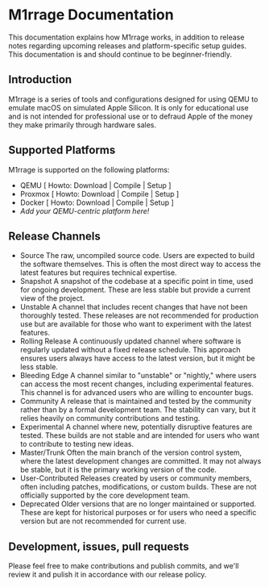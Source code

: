 # M1rrage Documentation
This documentation explains how M1rrage works, in addition to release notes regarding upcoming releases and platform-specific setup guides. This documentation is and should continue to be beginner-friendly.
## Introduction
M1rrage is a series of tools and configurations designed for using QEMU to emulate macOS on simulated Apple Silicon. It is only for educational use and is not intended for professional use or to defraud Apple of the money they make primarily through hardware sales.
## Supported Platforms
M1rrage is supported on the following platforms:
- QEMU [ Howto: Download | Compile | Setup ]
- Proxmox [ Howto: Download | Compile | Setup ]
- Docker [ Howto: Download | Compile | Setup ]
- <i>Add your QEMU-centric platform here!</i>
## Release Channels
- Source
  The raw, uncompiled source code. Users are expected to build the software themselves. This is often the most direct way to access the latest features but requires technical expertise.
- Snapshot
  A snapshot of the codebase at a specific point in time, used for ongoing development. These are less stable but provide a current view of the project.
- Unstable
  A channel that includes recent changes that have not been thoroughly tested. These releases are not recommended for production use but are available for those who want to experiment with the latest features.
- Rolling Release
  A continuously updated channel where software is regularly updated without a fixed release schedule. This approach ensures users always have access to the latest version, but it might be less stable.
- Bleeding Edge
  A channel similar to "unstable" or "nightly," where users can access the most recent changes, including experimental features. This channel is for advanced users who are willing to encounter bugs.
- Community
A release that is maintained and tested by the community rather than by a formal development team. The stability can vary, but it relies heavily on community contributions and testing.
- Experimental
  A channel where new, potentially disruptive features are tested. These builds are not stable and are intended for users who want to contribute to testing new ideas.
- Master/Trunk
  Often the main branch of the version control system, where the latest development changes are committed. It may not always be stable, but it is the primary working version of the code.
- User-Contributed
  Releases created by users or community members, often including patches, modifications, or custom builds. These are not officially supported by the core development team.
- Deprecated
  Older versions that are no longer maintained or supported. These are kept for historical purposes or for users who need a specific version but are not recommended for current use.
## Development, issues, pull requests
Please feel free to make contributions and publish commits, and we'll review it and pulish it in accordance with our release policy.
